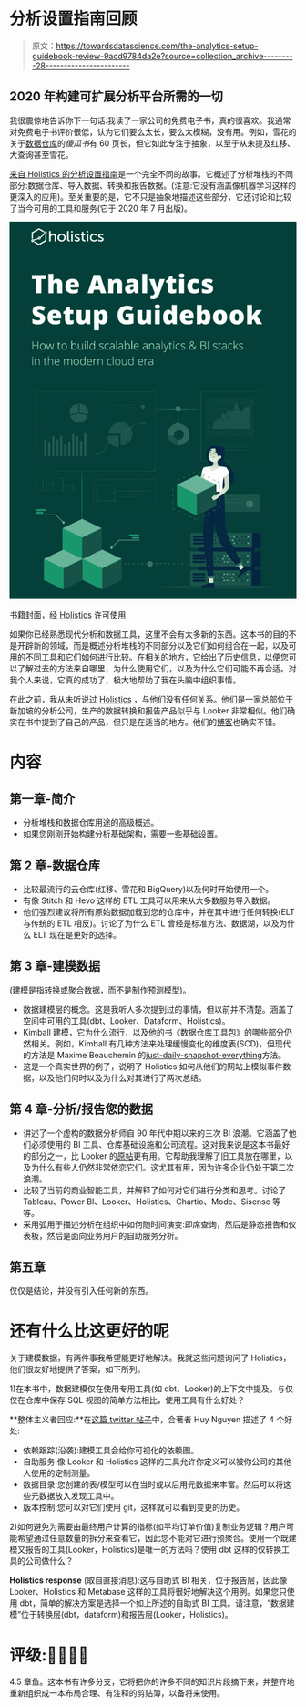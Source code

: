 # 分析设置指南回顾

> 原文：<https://towardsdatascience.com/the-analytics-setup-guidebook-review-9acd9784da2e?source=collection_archive---------28----------------------->

## 2020 年构建可扩展分析平台所需的一切

我很震惊地告诉你下一句话:我读了一家公司的免费电子书，真的很喜欢。我通常对免费电子书评价很低，认为它们要么太长，要么太模糊，没有用。例如，雪花的关于[数据仓库](https://resources.snowflake.com/ebooks/cloud-data-warehousing-for-dummies)的*傻瓜书*有 60 页长，但它如此专注于抽象，以至于从未提及红移、大查询甚至雪花。

[来自 Holistics 的分析设置指南](https://www.holistics.io/books/setup-analytics/start-here-introduction/)是一个完全不同的故事。它概述了分析堆栈的不同部分:数据仓库、导入数据、转换和报告数据。(注意:它没有涵盖像机器学习这样的更深入的应用)。至关重要的是，它不只是抽象地描述这些部分，它还讨论和比较了当今可用的工具和服务(它于 2020 年 7 月出版)。

![](img/392bbea9d8a25086f896526dabb89442.png)

书籍封面，经 [Holistics](https://www.holistics.io/) 许可使用

如果你已经熟悉现代分析和数据工具，这里不会有太多新的东西。这本书的目的不是开辟新的领域，而是概述分析堆栈的不同部分以及它们如何组合在一起，以及可用的不同工具和它们如何进行比较。在相关的地方，它给出了历史信息，以便您可以了解过去的方法来自哪里，为什么使用它们，以及为什么它们可能不再合适。对我个人来说，它真的成功了，极大地帮助了我在头脑中组织事情。

在此之前，我从未听说过 [Holistics](https://www.holistics.io/) ，与他们没有任何关系。他们是一家总部位于新加坡的分析公司，生产的数据转换和报告产品似乎与 Looker 非常相似。他们确实在书中提到了自己的产品，但只是在适当的地方。他们的[博客](https://www.holistics.io/blog/)也确实不错。

# 内容

## 第一章-简介

*   分析堆栈和数据仓库用途的高级概述。
*   如果您刚刚开始构建分析基础架构，需要一些基础设置。

## 第 2 章-数据仓库

*   比较最流行的云仓库(红移、雪花和 BigQuery)以及何时开始使用一个。
*   有像 Stitch 和 Hevo 这样的 ETL 工具可以用来从大多数服务导入数据。
*   他们强烈建议将所有原始数据加载到您的仓库中，并在其中进行任何转换(ELT 与传统的 ETL 相反)。讨论了为什么 ETL 曾经是标准方法、数据湖，以及为什么 ELT 现在是更好的选择。

## 第 3 章-建模数据

(建模是指转换或聚合数据，而不是制作预测模型)。

*   数据建模层的概念。这是我听人多次提到过的事情，但以前并不清楚。涵盖了空间中可用的工具(dbt、Looker、Dataform、Holistics)。
*   Kimball 建模，它为什么流行，以及他的书《数据仓库工具包》的哪些部分仍然相关。例如，Kimball 有几种方法来处理缓慢变化的维度表(SCD)，但现代的方法是 Maxime Beauchemin 的[just-daily-snapshot-everything](https://www.youtube.com/watch?v=4Spo2QRTz1k&t=989s)方法。
*   这是一个真实世界的例子，说明了 Holistics 如何从他们的网站上模拟事件数据，以及他们何时以及为什么对其进行了两次总结。

## 第 4 章-分析/报告您的数据

*   讲述了一个虚构的数据分析师自 90 年代中期以来的三次 BI 浪潮。它涵盖了他们必须使用的 BI 工具、仓库基础设施和公司流程。这对我来说是这本书最好的部分之一，比 Looker 的[原帖](https://looker.com/blog/catching-the-third-wave-of-business-intelligence)更有用。它帮助我理解了旧工具放在哪里，以及为什么有些人仍然非常依恋它们。这尤其有用，因为许多企业仍处于第二次浪潮。
*   比较了当前的商业智能工具，并解释了如何对它们进行分类和思考。讨论了 Tableau、Power BI、Looker、Holistics、Chartio、Mode、Sisense 等等。
*   采用弧用于描述分析在组织中如何随时间演变:即席查询，然后是静态报告和仪表板，然后是面向业务用户的自助服务分析。

## 第五章

仅仅是结论，并没有引入任何新的东西。

# 还有什么比这更好的呢

关于建模数据，有两件事我希望能更好地解决。我就这些问题询问了 Holistics，他们很友好地提供了答案，如下所列。

1)在本书中，数据建模仅在使用专用工具(如 dbt、Looker)的上下文中提及。与仅仅在仓库中保存 SQL 视图的简单方法相比，使用工具有什么好处？

**整体主义者回应:**在[这篇 twitter 帖子](https://twitter.com/markmacardle/status/1311783660950114309)中，合著者 Huy Nguyen 描述了 4 个好处:

*   依赖跟踪(沿袭):建模工具会给你可视化的依赖图。
*   自助服务:像 Looker 和 Holistics 这样的工具允许你定义可以被你公司的其他人使用的定制测量。
*   数据目录:您创建的表/模型可以在当时或以后用元数据来丰富。然后可以将这些元数据放入发现工具中。
*   版本控制:您可以对它们使用 git，这样就可以看到变更的历史。

2)如何避免为需要由最终用户计算的指标(如平均订单价值)复制业务逻辑？用户可能希望通过任意数量的拆分来查看它，因此您不能对它进行预聚合。使用一个既建模又报告的工具(Looker，Holistics)是唯一的方法吗？使用 dbt 这样的仅转换工具的公司做什么？

**Holistics response** (取自直接消息):这与自助式 BI 相关，位于报告层，因此像 Looker、Holistics 和 Metabase 这样的工具将很好地解决这个用例。如果您只使用 dbt，简单的解决方案是选择一个如上所述的自助式 BI 工具。请注意，“数据建模”位于转换层(dbt，dataform)和报告层(Looker，Holistics)。

# 评级:🐙🐙🐙🐙

4.5 章鱼。这本书有许多分支，它将把你的许多不同的知识片段摘下来，并整齐地重新组织成一本布局合理、有注释的剪贴簿，以备将来使用。